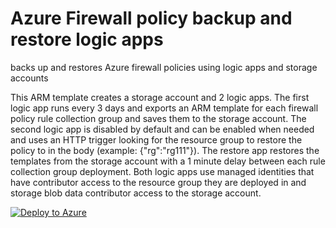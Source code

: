 # Azure Firewall policy backup and restore logic apps
backs up and restores Azure firewall policies using logic apps and storage accounts

This ARM template creates a storage account and 2 logic apps. The first logic app runs every 3 days and exports an ARM template for each firewall policy rule collection group  and saves them to the storage account. The second logic app is disabled by default and can be enabled when needed and uses an HTTP trigger looking for the resource group to restore the policy to in the body (example: {"rg":"rg111"}). The restore app restores the templates from the storage account with a 1 minute delay between each rule collection group deployment.
Both logic apps use managed identities that have contributor access to the resource group they are deployed in and storage blob data contributor access to the storage account.

[![Deploy to Azure](https://aka.ms/deploytoazurebutton)](https://portal.azure.com/#create/Microsoft.Template/uri/https%3A%2F%2Fraw.githubusercontent.com%2Fquiveringbacon%2FAzureFWpolicybackuplogicapp%2Fmain%2Ftemplate-newapp1.json)
